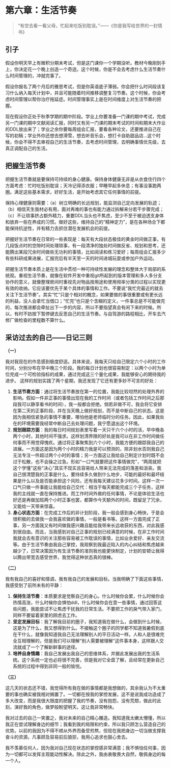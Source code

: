 # 第六章：生活节奏

> “有空去看一看父母，忙起来吃饭别耽误。”——《你是我写给世界的一封情书》

## 引子

假设你明天早上有微积分期末考试，但是这门课你一个学期没听。教材今晚刚到手上，你决定花一个晚上创造一个奇迹。这个时候，你是不会去考虑什么生活节奏什么时间管理的，冲就完事了。

假设你报名了两个月后的雅思考试，但是你英语底子薄弱。你会把什么时间段该复习什么纳入每天计划中，并且可能随着时间推移调整复习节奏。这个时候，你会考虑时间管理以帮你治疗拖延症。时间管理事实上是在时间维度上对生活节奏的把握。

现在假设你正处于秋季学期的期中阶段。学业上你要准备一门课的期中考试，完成另一门课的期中文献阅读汇报，同时又有另一门课的期末考试的时间和期末大作业的DDL放出来了；学业之余你要每周组会汇报，要看各种论文，还要推进自己在写的初稿；学业外你还想去想滑雪，想去听音乐会，想打卡自助甜品店...这个时候，你会不得不去审视自己的生活节奏，去考虑时间管理，去明确事情优先级，去真正调配自己的生活。

## 把握生活节奏

把握生活节奏就是要保持可持续的身心健康。保持身体健康无非是从衣食住行四个方面考虑：忙时吃饭别耽误；天冷记得添衣服；早睡早起多休息；有事没事跑两圈。满足这些基本需求，好好生活，是开始考虑其它任何事情的前提。

保持心理健康则需要：（a）树立明确的长远规划，能监测自己定向发展的轨迹；（b）相信天生我材必有用，面对再难的事也有能力通过拆解来分若干步骤完成；（c）不让琐事挤占额外精力，重要DDL当头也不焦虑，至少不至于被迫透支身体和放弃一些在养成的习惯。做好这些，维持自己的“精神定力”，是在各种场合下都能保持抗逆性，并有精力去抓住潜在发展机会的前提。

把握好生活节奏在日常的一些表现是：每天有大段状态极佳的黄金时间做正事，有几段饭点时的空隙时间处理琐事，有一段清净的独处时间做反省、规划和思考，还能腾出某段冗余时间做些无功利的事情，比如阅读和练习爱好；每周组会汇报多少有些科研成果进展，汇报完后有半天至一天的时间进城玩耍或参加户外运动。

把握生活节奏本质上是在生活中贯彻一种可持续性发展的理念和整体大于局部的系统观。重视生活节奏，就像在软件开发中重视git所起到的版本管理和多人多分支协作的意义，就像整理房间时重视先对物品按用途和使用频率分类的过程以实现更有效的收纳。它应该要优先于某个具体的事情和工作。不要说“我忙完最近的就去关注下生活节奏”。其实“忙”只是个相对的概念，如果要做的事很重要或有更长远的利益，没人会拿忙当借口；“忙完”也只是个含糊的定义，一件事总是不可能做完的，每次推进都会牵扯出下一步的内容，所以不要指望真会有闲下来的时候。所以，有时不妨按下暂停键去反思自己的生活节奏。与自驾游的路程相比，开车去汽修厂做检查的里程数不算什么。

## 采访过去的自己——日记三则

**（一）**

我对我现在的作息感到极度舒适。具体来说，我每天只给自己限定六个小时的工作时间，分别分布在早中晚三个阶段。我的每日计划也很容易制定：以两个小时为单位完成一个可检验指标的成果，通过完成这三个量化成果，我能够安心的期待我的进步。 这样的规划实践了两个星期，我还发现了它还有更多妙不可言的好处：
1. **生活节奏方面**：通过将生活节奏放在第一的位置，我能比较坦然的处理外界的影响。假如一件非正事的事情出现在我的工作时间（或者包括工作时间之后那段我可以静享看书的时间），我一般都会拒绝。倘若非做不可，我会将它安排在第二天的正事阶段，并在当天晚上做好规划，而不是中断自己的状态。这是因为我相信紧急的事情不重要，哪怕他是老师临时分的任务。因此，如果我处在的环境需要我经常中断自己去处理问题，我宁愿退出这个环境。
2. **规划跟踪方面**：我的每日时间规划表里写着一天只干六个小时的活，早中晚各两个小时，其他时间不强求。这样划清界限的好处是我可以在非工作时间做任何事而不用觉得愧疚。通过将正事聚焦到六个小时，我能方便的跟踪我自己的进展。一方面这是因为两个小时的精力我是可以预测的，除非划水否则我自己无法专注一件超过两个小时的事情；另一方面这让我给自己制定计划时既不会过于松散，也不会操之过急。形如“一口气就要把这件事情做完”，“两周就把这个学懂”这些“决心”其实不现实且容易给人带来无法完成的落差和沮丧。我自己很清楚我的正事是什么，要持续多久做到什么地步，可能的最好和最坏结果是什么以及是否能承担这个风险，还有我每天建议花多少时间。这样一次一口气只做一件事能让我能给自己交代：相当于每天都能完成三个子任务，这样我的主线就一直在保持推进。而工作时间外做的任何事情，不论是体验生活也好还是再做加班两个小时正事也罢，都算作今天额外的时间，既留足了冗余，又能给一天带来惊喜。
3. **身心状态方面**：在完成工作后的非计划阶段，我一般会感到身心畅快，于是会很积极的去做我一会我喜欢做的事情，一般是看书等。这样一方面完成了正事，另一方面我又有时间做我感兴趣且能给我带来长远收获的东西，对此我感到很自由。而且，当我感到对自己正事的规划已经满意的时候，在非工作时间我就会去有意识的关注那些容易被工作耽误的事情，比如业余爱好、亲友交流等。由于生活节奏由我自己掌控，我观察到我最近陷入的内心纠结和焦虑越来越少了，日常决策因为有生活节奏的准则我也能更快制定，计划的安顿让我得以腾出带宽去感受世界，我觉得这种状态真的很棒。

**（二）**

我有我自己的喜好和情调，我有我自己的发展和目标。当我明确了下面这些事情，我感受到了前所未有的平静：
1. **保持生活节奏**：本质要求是觉察自己的身心。什么时候你会累，什么时候你会热情高涨，什么时候你会惧怕ddl，什么时候你会在意一些事情，通过回答这些问题，我能尝试不让焦虑干扰我的日常生活。不要把工作的戾气带入家门，同样不要留着家里的顾虑去工作。
2. **坚定发展目标**：我了解我目前的圈子，我知道我在做什么，会做到什么时候，这是为了什么，我又想得到什么。不接触这个圈子的同学都不知道我暑假到底在干什么，就像我知道我自己无法理解别人的平日活动一样。人和人是很难完全互相理解的，但是我们可以理解“别人需要被理解”这件事本身，这样跟人交流就成了一个了解新鲜事的途径。
3. **培养自身情趣**：我自己发展出我自己的思维体系，并据此发展出我的生活系统。这个系统一定也必将很不完善，但是我对它全盘了解，且经常在更新自己系统的过程中得到非同一般的愉悦。

**（三）**

这几天的状态还不错，我觉得所有我在做的事情都是我想做的，其余我认为不太重要的事也确实被我相对搁置了。一切都在按我的掌控发展，这不是说我成功造成了多大改变，而是我很大限度的把握了我的节奏，没有抱怨，没有荒颓，做此时此刻，演好我的角色，做梦般盼望明天。这让我非常畅快。

我对过去的自己一笑置之，我对未来的自己精心雕造。我知道我太嫩太懵懂，所以我正在尝试理解身边的细节；我看到我的局限和约束，所以我只顾怎么营造自己的优势。以前的我因为不得不顺从外界而备受煎熬，但现在我把身边一切当做支撑我奋斗的资源。凡事顾及容易前后狼狈，我用心追求也狠心舍去。

我不羡慕任何人，因为我对自己现在状态的掌控感非常满意；我不惧怕任何事，因为一切都可以发挥主观能动性解决。除此之外，我由衷敬畏大自然，敬佩身边的每一个人。

